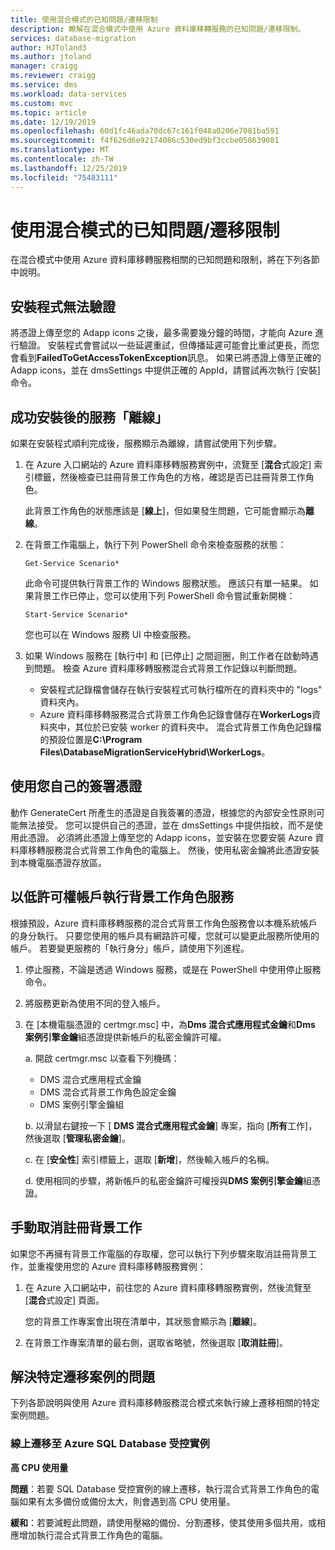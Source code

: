 ```yaml
---
title: 使用混合模式的已知問題/遷移限制
description: 瞭解在混合模式中使用 Azure 資料庫移轉服務的已知問題/遷移限制。
services: database-migration
author: HJToland3
ms.author: jtoland
manager: craigg
ms.reviewer: craigg
ms.service: dms
ms.workload: data-services
ms.custom: mvc
ms.topic: article
ms.date: 12/19/2019
ms.openlocfilehash: 60d1fc46ada70dc67c161f048a0206e7081ba591
ms.sourcegitcommit: f4f626d6e92174086c530ed9bf3ccbe058639081
ms.translationtype: MT
ms.contentlocale: zh-TW
ms.lasthandoff: 12/25/2019
ms.locfileid: "75483111"
---
```

# <a name="known-issuesmigration-limitations-with-using-hybrid-mode"></a>使用混合模式的已知問題/遷移限制

在混合模式中使用 Azure 資料庫移轉服務相關的已知問題和限制，將在下列各節中說明。

## <a name="installer-fails-to-authenticate"></a>安裝程式無法驗證

將憑證上傳至您的 Adapp icons 之後，最多需要幾分鐘的時間，才能向 Azure 進行驗證。 安裝程式會嘗試以一些延遲重試，但傳播延遲可能會比重試更長，而您會看到**FailedToGetAccessTokenException**訊息。 如果已將憑證上傳至正確的 Adapp icons，並在 dmsSettings 中提供正確的 AppId，請嘗試再次執行 [安裝] 命令。

## <a name="service-offline-after-successful-installation"></a>成功安裝後的服務「離線」

如果在安裝程式順利完成後，服務顯示為離線，請嘗試使用下列步驟。

1. 在 Azure 入口網站的 Azure 資料庫移轉服務實例中，流覽至 [**混合**式設定] 索引標籤，然後檢查已註冊背景工作角色的方格，確認是否已註冊背景工作角色。

    此背景工作角色的狀態應該是 [**線上**]，但如果發生問題，它可能會顯示為**離線**。

2. 在背景工作電腦上，執行下列 PowerShell 命令來檢查服務的狀態：

    ```
    Get-Service Scenario*
    ```

    此命令可提供執行背景工作的 Windows 服務狀態。 應該只有單一結果。 如果背景工作已停止，您可以使用下列 PowerShell 命令嘗試重新開機：

    ```
    Start-Service Scenario*
    ```

    您也可以在 Windows 服務 UI 中檢查服務。

3. 如果 Windows 服務在 [執行中] 和 [已停止] 之間迴圈，則工作者在啟動時遇到問題。 檢查 Azure 資料庫移轉服務混合式背景工作記錄以判斷問題。

    - 安裝程式記錄檔會儲存在執行安裝程式可執行檔所在的資料夾中的 "logs" 資料夾內。
    - Azure 資料庫移轉服務混合式背景工作角色記錄會儲存在**WorkerLogs**資料夾中，其位於已安裝 worker 的資料夾中。 混合式背景工作角色記錄檔的預設位置是**C:\Program Files\DatabaseMigrationServiceHybrid\WorkerLogs**。

## <a name="using-your-own-signed-certificate"></a>使用您自己的簽署憑證

動作 GenerateCert 所產生的憑證是自我簽署的憑證，根據您的內部安全性原則可能無法接受。 您可以提供自己的憑證，並在 dmsSettings 中提供指紋，而不是使用此憑證。 必須將此憑證上傳至您的 Adapp icons，並安裝在您要安裝 Azure 資料庫移轉服務混合式背景工作角色的電腦上。 然後，使用私密金鑰將此憑證安裝到本機電腦憑證存放區。

## <a name="running-the-worker-service-as-a-low-privilege-account"></a>以低許可權帳戶執行背景工作角色服務

根據預設，Azure 資料庫移轉服務的混合式背景工作角色服務會以本機系統帳戶的身分執行。 只要您使用的帳戶具有網路許可權，您就可以變更此服務所使用的帳戶。 若要變更服務的「執行身分」帳戶，請使用下列進程。

1. 停止服務，不論是透過 Windows 服務，或是在 PowerShell 中使用停止服務命令。

2. 將服務更新為使用不同的登入帳戶。

3. 在 [本機電腦憑證的 certmgr.msc] 中，為**Dms 混合式應用程式金鑰**和**Dms 案例引擎金鑰**組憑證提供新帳戶的私密金鑰許可權。

    a. 開啟 certmgr.msc 以查看下列機碼：

    - DMS 混合式應用程式金鑰
    - DMS 混合式背景工作角色設定金鑰
    - DMS 案例引擎金鑰組

    b. 以滑鼠右鍵按一下 [ **DMS 混合式應用程式金鑰**] 專案，指向 [**所有**工作]，然後選取 [**管理私密金鑰**]。

    c. 在 [**安全性**] 索引標籤上，選取 [**新增**]，然後輸入帳戶的名稱。

    d. 使用相同的步驟，將新帳戶的私密金鑰許可權授與**DMS 案例引擎金鑰**組憑證。

## <a name="unregistering-the-worker-manually"></a>手動取消註冊背景工作

如果您不再擁有背景工作電腦的存取權，您可以執行下列步驟來取消註冊背景工作，並重複使用您的 Azure 資料庫移轉服務實例：

1. 在 Azure 入口網站中，前往您的 Azure 資料庫移轉服務實例，然後流覽至 [**混合**式設定] 頁面。

   您的背景工作專案會出現在清單中，其狀態會顯示為 [**離線**]。

2. 在背景工作專案清單的最右側，選取省略號，然後選取 [**取消註冊**]。

## <a name="addressing-issues-for-specific-migration-scenarios"></a>解決特定遷移案例的問題

下列各節說明與使用 Azure 資料庫移轉服務混合模式來執行線上遷移相關的特定案例問題。

### <a name="online-migrations-to-azure-sql-database-managed-instance"></a>線上遷移至 Azure SQL Database 受控實例

**高 CPU 使用量**

**問題**：若要 SQL Database 受控實例的線上遷移，執行混合式背景工作角色的電腦如果有太多備份或備份太大，則會遇到高 CPU 使用量。

**緩和**：若要減輕此問題，請使用壓縮的備份、分割遷移，使其使用多個共用，或相應增加執行混合式背景工作角色的電腦。
